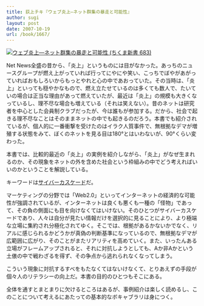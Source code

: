 ```yaml
---
title: 荻上チキ『ウェブ炎上―ネット群集の暴走と可能性』
author: sugi
layout: post
date: 2007-10-19
url: /book/1667/
---
```

<a href="http://www.amazon.co.jp/exec/obidos/ASIN/4480063919/chezsugi-22/ref=nosim/" name="amazletlink" target="_blank"><img src="http://i0.wp.com/ec2.images-amazon.com/images/I/41zdkTmni6L.SL160.jpg?w=660" alt="ウェブ炎上―ネット群集の暴走と可能性 (ちくま新書 683)" class="alignleft" data-recalc-dims="1" /></a>

Net News全盛の昔から、「炎上」というものには目がなかった。あっちのニュースグループが燃え上がっていれば行ってにやにや笑い、こっちでぼやがあがっていればおもしろいからもっとやれと心の中であおっていた。その当時は、「炎上」といっても穏やかなもので、燃え立たせているのは多くても数人で、たいていの場合は正当な理由があって燃えていたが、最近は「炎上」の規模も大きくなっているし、理不尽な場合も増えている（それは笑えない）。昔のネットは研究者を中心とした会員制クラブだったが、今は誰もが参加する。だから、社会で起きる理不尽なことはそのままネットの中でも起きるのだろう。本書でも紹介されているが、個人的に一番衝撃を受けたのはイラク人質事件で、無根拠なデマが増殖する状態をみて、ぼくのネットを見る目は180°とはいわないが、90°くらい変わった。

本書では、比較的最近の「炎上」の実例を紹介しながら、「炎上」がなぜ生まれるのか、その現象をネットの外を含めた社会という枠組みの中でどう考えればいいのかということを解説している。

キーワードは[サイバーカスケード][1]だ。

マーケティングの分野では「Web2.0」といってインターネットの経済的な可能性が強調されているが、インターネットは良くも悪くも一種の「怪物」であって、その負の側面にも目を向けなくてはいけない。そのひとつがサイバーカスケードであり、人々は自分が見たい情報だけを選択的に見ることにより、より極端な立場に集約され分極化されてゆく。そこでは、根拠があるかないかでなく、リアルに感じられるかどうかが真偽の判断基準になっているので、無根拠なデマが広範囲に広がり、そのことがまたリアリティを高めていく。また、いったんある立場がフレームアップされると、それに対抗しようとしても、Aか非Aかという土俵の中で戦わざるを得ず、その争点から逃れられなくなってしまう。

こういう現象に対抗するすべをもたなくてはないけなくて、とりあえずの手段が個々人のリテラシーの向上だ。本書の目的のひとつもそこにある。

全体を通すとまとまりに欠けるところはあるが、事例紹介は楽しく読めるし、このことについて考えるにあたっての基本的なボキャブラリは身につく。


 [1]: http://ja.wikipedia.org/wiki/%E3%82%B5%E3%82%A4%E3%83%90%E3%83%BC%E3%82%AB%E3%82%B9%E3%82%B1%E3%83%BC%E3%83%89